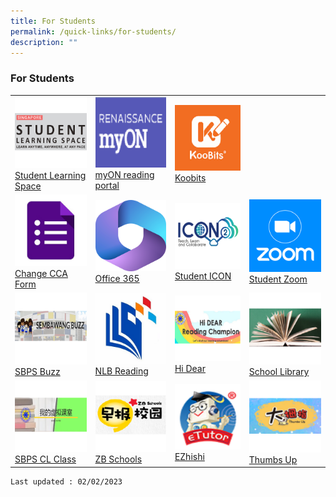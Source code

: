 ```yaml
---
title: For Students
permalink: /quick-links/for-students/
description: ""
---
```

### For Students

<table>
	<tbody>
		<tr>			
			<td><a href="https://vle.learning.moe.edu.sg/login"> <img src="/images/SLS_Icon.png"><br>Student Learning Space</a></td>
			<td><a href="https://www.myon.com.sg/login/index.html"> <img src="/images/myON_Icon.png"><br>myON reading portal</a></td>
			<td><a href="https://www.koobits.com/"> <img src="/images/Koobits_Icon2.png"><br>Koobits</a></td><td></td>
		</tr>
		<tr>
			<td><a href="https://go.gov.sg/sbps-cca-change"> <img src="/images/Google_Form_Icon.png"><br>Change CCA Form</a></td>
			<td><a href="https://www.office.com/"> <img src="/images/office_Icon.png"><br>Office 365</a></td>
			<td><a href="https://workspace.google.com/dashboard"> <img src="/images/ICON_icon.png"><br>Student ICON</a></td>
			<td><a href="https://raw.githubusercontent.com/isomerpages/moe-sembawangpri/staging/images/zoom.png)"> <img src="/images/zoom.png"><br>Student Zoom</a></td>
		</tr>
		<tr>			
			<td><a href="https://go.gov.sg/sbpsbuzz"> <img src="/images/Sembawang_Buzz_Icon.png">SBPS Buzz</a></td>
			<td><a href="https://www.nlb.gov.sg/SearchDiscover/ExploreourPublications/RecommendedReads/ForChildren.aspx"> <img src="/images/NLB_Icon.png">NLB Reading</a></td>
			<td><a href="https://sites.google.com/moe.edu.sg/sbpshidear/home"> <img src="/images/HiDear_Icon.png">Hi Dear</a></td>
			<td><a href="https://schoolibrary.moe.edu.sg/sembawangpri/cgi-bin/spydus.exe/MSGTRN/WPAC/HOME"> <img src="/images/OPAC_Icon.png">School Library</a></td>
		</tr>
		<tr>
			<td><a href="https://go.gov.sg/sbpscleclass"> <img src="/images/CL_Icon.png"><br>SBPS CL Class</a></td>
			<td><a href="https://www.zbschools.sg/"> <img src="/images/ZB_Schools_Icon.png"><br>ZB Schools</a></td>
			<td><a href="https://www.ezhishi.net/Contents/"> <img src="/images/Ezhishi_Icon.png"><br>EZhishi</a></td>
			<td><a href="http://www.tuvideos.sg/cos/o.x?c=/ca7_tuvid/user&amp;func=login"> <img src="/images/Thumbs_Up_Icon.png"><br>Thumbs Up</a></td>
		</tr>		
	</tbody>
	</table>
<!--
|  	|  	|  	|  	|
|---|---|---|---|
|  <a href="https://schoolibrary.moe.edu.sg/sembawangpri/cgi-bin/spydus.exe/MSGTRN/WPAC/HOME">![](/images/OPAC_Icon.png)[School Library](https://schoolibrary.moe.edu.sg/sembawangpri/cgi-bin/spydus.exe/MSGTRN/WPAC/HOME)	|<a href="https://vle.learning.moe.edu.sg/login">![](/images/SLS_Icon.png)<br> [SLS](https://vle.learning.moe.edu.sg/login) 	|<a href="https://www.nlb.gov.sg/SearchDiscover/ExploreourPublications/RecommendedReads/ForChildren.aspx">![](/images/NLB_Icon.png)<br>[NLB Reading ](https://www.nlb.gov.sg/SearchDiscover/ExploreourPublications/RecommendedReads/ForChildren.aspx)	| <a href="https://sites.google.com/moe.edu.sg/sbpshidear/home">![](/images/HiDear_Icon.png) [Hi Dear](https://go.gov.sg/sbpshidear)
| <a href="https://go.gov.sg/sbpscleclass">![](/images/CL_Icon.png)<br> [SBPS CL Class](https://go.gov.sg/sbpscleclass)		|  <a href="https://www.zbschools.sg/">![](/images/ZB_Schools_Icon.png) [ZB Schools](https://zbschools.sg/)	|  <a href="https://sembawangpri.moe.edu.sg/qql/slot/u508/Quick%20Links/eZhishi.PNG">![](/images/Ezhishi_Icon.png)<br>[EZhishi](https://www.ezhishi.net/Contents/)	|  <a href="http://www.tuvideos.sg/cos/o.x?c=/ca7_tuvid/user&func=login">![](/images/Thumbs_Up_Icon.png) [Thumbs Up](http://www.tuvideos.sg/cos/o.x?c=/ca7_tuvid/user&func=login)	|
|<a href="https://forms.gle/tdRBGjDJx2hv7rUu5">![](/images/Google_Form_Icon.png)[Change CCA Form](https://forms.gle/tdRBGjDJx2hv7rUu5)	|  <a href="https://go.gov.sg/sbpsbuzz">![](/images/Sembawang_Buzz_Icon.png) [SBPS Buzz](https://go.gov.sg/sbpsbuzz)	|  <a href="	https://workspace.google.com/dashboard">![](/images/ICON_icon.png) [Student ICON](https://workspace.google.com/dashboard)	| <a href="https://students-edu-sg.zoom.us">![](/images/zoom.png) [Student Zoom](https://students-edu-sg.zoom.us)	|  
| <a href="https://www.office.com">![](/images/office.png) [Office 365](https://www.office.com)	| |  |
-->

	
	Last updated : 02/02/2023